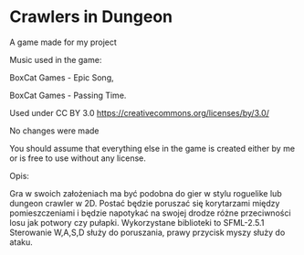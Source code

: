 # Crawlers in Dungeon
 A game made for my project
 
 Music used in the game:
 
 BoxCat Games - Epic Song,
 
 BoxCat Games - Passing Time.
 
 Used under CC BY 3.0 https://creativecommons.org/licenses/by/3.0/
 
 No changes were made
 
 You should assume that everything else in the game is created either by me or is free to use without any license.

 Opis:

Gra w swoich założeniach ma być podobna do gier w stylu roguelike lub dungeon crawler w 2D. Postać będzie poruszać się korytarzami między pomieszczeniami i będzie napotykać na swojej drodze różne przeciwności losu jak potwory czy pułapki. Wykorzystane biblioteki to SFML-2.5.1 Sterowanie W,A,S,D służy do poruszania, prawy przycisk myszy służy do ataku.
